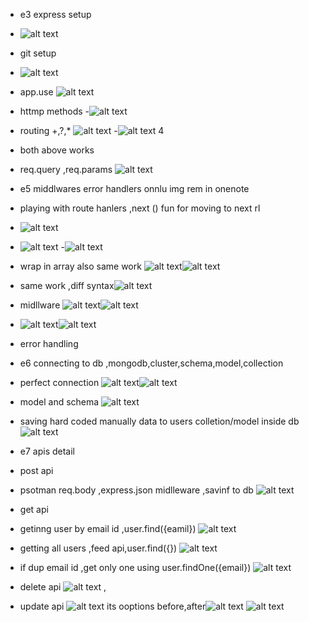 - e3 express setup
- ![alt text](image-1.png)
- git setup
- ![alt text](image.png)
- app.use
![alt text](image-2.png)
- httmp methods
-![alt text](image-3.png)
- routing +,?,*
![alt text](image-4.png)
-![alt text](image-5.png)     4
- both above works
- req.query ,req.params
![alt text](image-6.png)

- e5 middlwares error handlers onnlu img rem in onenote
-   playing with route hanlers ,next () fun for moving to next rl
- ![alt text](image-9.png)
- ![alt text](image-8.png)
-![alt text](image-10.png)
- wrap in array also same work ![alt text](image-11.png)![alt text](image-12.png)
- same work ,diff syntax![alt text](image-13.png)
- midllware ![alt text](image-14.png)![alt text](image-15.png)
- ![alt text](image-16.png)![alt text](image-17.png)
- error handling


- e6 connecting to db ,mongodb,cluster,schema,model,collection
- perfect connection ![alt text](image-18.png)![alt text](image-19.png)
- model and schema ![alt text](image-20.png)
- saving hard coded manually data to users colletion/model inside db ![alt text](image-21.png) 

- e7 apis detail
- post api
- psotman req.body ,express.json midlleware ,savinf to db ![alt text](image-22.png)
- get api
- getinng user by email id ,user.find({eamil}) ![alt text](image-23.png)
- getting all users ,feed api,user.find({}) ![alt text](image-24.png)
- if dup email id ,get only one using user.findOne({email}) ![alt text](image-25.png)
- delete api ![alt text](image-26.png) , 
- update api  ![alt text](image-27.png) its ooptions before,after![alt text](image-28.png) ![alt text](image-29.png)